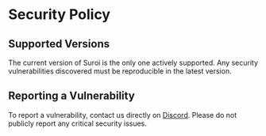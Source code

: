 # Security Policy

## Supported Versions
The current version of Suroi is the only one actively supported. Any security vulnerabilities discovered must be reproducible in the latest version.

## Reporting a Vulnerability
To report a vulnerability, contact us directly on [Discord](https://socials.surviv.fun/discord). Please do not publicly report any critical security issues.

